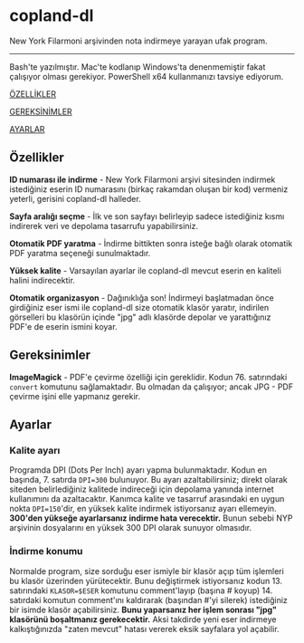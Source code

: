 # copland-dl
New York Filarmoni arşivinden nota indirmeye yarayan ufak program.
***
Bash'te yazılmıştır. Mac'te kodlanıp Windows'ta denenmemiştir fakat çalışıyor olması gerekiyor. PowerShell x64 kullanmanızı tavsiye ediyorum.

[ÖZELLİKLER](https://github.com/squarus/copland-dl#özellikler)

[GEREKSİNİMLER](https://github.com/squarus/copland-dl#gereksinimler)

[AYARLAR](https://github.com/squarus/copland-dl#ayarlar)

## Özellikler
**ID numarası ile indirme** - New York Filarmoni arşivi sitesinden indirmek istediğiniz eserin ID numarasını (birkaç rakamdan oluşan bir kod) vermeniz yeterli, gerisini copland-dl halleder.

**Sayfa aralığı seçme** - İlk ve son sayfayı belirleyip sadece istediğiniz kısmı indirerek veri ve depolama tasarrufu yapabilirsiniz.

**Otomatik PDF yaratma** - İndirme bittikten sonra isteğe bağlı olarak otomatik PDF yaratma seçeneği sunulmaktadır.

**Yüksek kalite** - Varsayılan ayarlar ile copland-dl mevcut eserin en kaliteli halini indirecektir.

**Otomatik organizasyon** - Dağınıklığa son! İndirmeyi başlatmadan önce girdiğiniz eser ismi ile copland-dl size otomatik klasör yaratır, indirilen görselleri bu klasörün içinde "jpg" adlı klasörde depolar ve yarattığınız PDF'e de eserin ismini koyar.

## Gereksinimler
**ImageMagick** - PDF'e çevirme özelliği için gereklidir. Kodun 76. satırındaki `convert` komutunu sağlamaktadır. Bu olmadan da çalışıyor; ancak JPG - PDF çevirme işini elle yapmanız gerekir.

## Ayarlar
### Kalite ayarı
Programda DPI (Dots Per Inch) ayarı yapma bulunmaktadır. Kodun en başında, 7. satırda `DPI=300` bulunuyor. Bu ayarı azaltabilirsiniz; direkt olarak siteden belirlediğiniz kalitede indireceği için depolama yanında internet kullanımını da azaltacaktır. Kanımca kalite ve tasarruf arasındaki en uygun nokta `DPI=150`'dir, en yüksek kalite indirmek istiyorsanız ayarı ellemeyin. **300'den yükseğe ayarlarsanız indirme hata verecektir.** Bunun sebebi NYP arşivinin dosyalarını en yüksek 300 DPI olarak sunuyor olmasıdır.

### İndirme konumu
Normalde program, size sorduğu eser ismiyle bir klasör açıp tüm işlemleri bu klasör üzerinden yürütecektir. Bunu değiştirmek istiyorsanız kodun 13. satırındaki `KLASOR=$ESER` komutunu comment'layıp (başına # koyup) 14. satırdaki komutun comment'ını kaldırarak (başından #'yi silerek) istediğiniz bir isimde klasör açabilirsiniz. **Bunu yaparsanız her işlem sonrası "jpg" klasörünü boşaltmanız gerekecektir.** Aksi takdirde yeni eser indirmeye kalkıştığınızda "zaten mevcut" hatası vererek eksik sayfalara yol açabilir.
